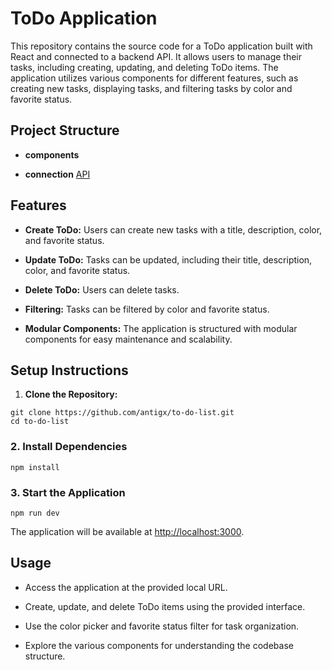 # ToDo Application

This repository contains the source code for a ToDo application built with React and connected to a backend API. It allows users to manage their tasks, including creating, updating, and deleting ToDo items. The application utilizes various components for different features, such as creating new tasks, displaying tasks, and filtering tasks by color and favorite status.

## Project Structure

- **components**

- **connection** [API](https://github.com/antigx/api-to-do-list)

## Features

- **Create ToDo:** Users can create new tasks with a title, description, color, and favorite status.

- **Update ToDo:** Tasks can be updated, including their title, description, color, and favorite status.

- **Delete ToDo:** Users can delete tasks.

- **Filtering:** Tasks can be filtered by color and favorite status.

- **Modular Components:** The application is structured with modular components for easy maintenance and scalability.

## Setup Instructions

1. **Clone the Repository:**

```
git clone https://github.com/antigx/to-do-list.git
cd to-do-list
```

### 2. Install Dependencies

```
npm install
```

### 3. Start the Application

```
npm run dev
```

The application will be available at [http://localhost:3000](http://localhost:3000/).

## Usage

- Access the application at the provided local URL.

- Create, update, and delete ToDo items using the provided interface.

- Use the color picker and favorite status filter for task organization.

- Explore the various components for understanding the codebase structure.
